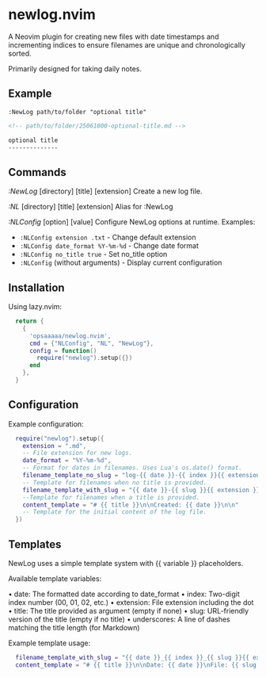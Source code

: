 # newlog.nvim

A Neovim plugin for creating new files with date timestamps and incrementing
indices to ensure filenames are unique and chronologically sorted.

Primarily designed for taking daily notes.


## Example
```vim
:NewLog path/to/folder "optional title"
```
```markdown
<!-- path/to/folder/25061000-optional-title.md -->

optional title
--------------


```

## Commands

*:NewLog* [directory] [title] [extension]
  Create a new log file.

*:NL* [directory] [title] [extension]
  Alias for :NewLog

*:NLConfig* [option] [value]
  Configure NewLog options at runtime.
  Examples:
  - `:NLConfig extension .txt` - Change default extension
  - `:NLConfig date_format %Y-%m-%d` - Change date format
  - `:NLConfig no_title true` - Set no_title option
  - `:NLConfig` (without arguments) - Display current configuration



## Installation

Using lazy.nvim:
```lua
  return {
    {
      'opsaaaaa/newlog.nvim',
      cmd = {"NLConfig", "NL", "NewLog"},
      config = function()
        require("newlog").setup({})
      end
    },
  }
```

## Configuration

Example configuration: 
```lua
  require("newlog").setup({
    extension = ".md",
    -- File extension for new logs.
    date_format = "%Y-%m-%d",
    -- Format for dates in filenames. Uses Lua's os.date() format.
    filename_template_no_slug = "log-{{ date }}-{{ index }}{{ extension }}",
    -- Template for filenames when no title is provided.
    filename_template_with_slug = "{{ date }}-{{ slug }}{{ extension }}",
    --Template for filenames when a title is provided. 
    content_template = "# {{ title }}\n\nCreated: {{ date }}\n\n"
    -- Template for the initial content of the log file.
  })
```

## Templates

NewLog uses a simple template system with {{ variable }} placeholders.

Available template variables:

  • date: The formatted date according to date_format
  • index: Two-digit index number (00, 01, 02, etc.)
  • extension: File extension including the dot
  • title: The title provided as argument (empty if none)
  • slug: URL-friendly version of the title (empty if no title)
  • underscores: A line of dashes matching the title length (for Markdown)

Example template usage: 
```lua
  filename_template_with_slug = "{{ date }}_{{ index }}_{{ slug }}{{ extension }}"
  content_template = "# {{ title }}\n\nDate: {{ date }}\nFile: {{ slug }}\n\n"
```


